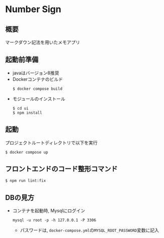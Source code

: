 # Number Sign

## 概要
マークダウン記法を用いたメモアプリ

## 起動前準備
- javaはバージョン8推奨
- Dockerコンテナのビルド
  ```
  $ docker compose build
  ```
- モジュールのインストール
  ```
  $ cd ui
  $ npm install
  ```

## 起動
プロジェクトルートディレクトリで以下を実行
```
$ docker compose up
```

## フロントエンドのコード整形コマンド
```
$ npm run lint:fix
```

## DBの見方
- コンテナを起動時, Mysqlにログイン
  ```
  mysql -u root -p -h 127.0.0.1 -P 3306
  ```
  - パスワードは, `docker-compose.yml`の`MYSQL_ROOT_PASSWORD`変数に記入
